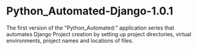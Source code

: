 # Python_Automated-Django-1.0.1
The first version of the "Python_Automated:"  application series that automates Django Project creation by setting up project directories, virtual environments, project names and locations of files. 
